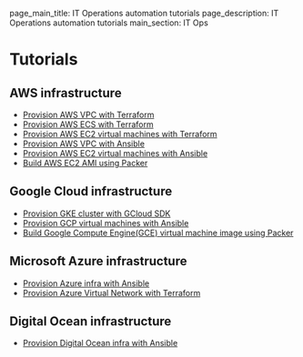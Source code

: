 page_main_title: IT Operations automation tutorials
page_description: IT Operations automation tutorials
main_section: IT Ops

# Tutorials

## AWS infrastructure

* [Provision AWS VPC with Terraform](/provision/tutorial/provision-aws-vpc-terraform)
* [Provision AWS ECS with Terraform](/provision/tutorial/provision-aws-ecs-terraform)
* [Provision AWS EC2 virtual machines with Terraform](/provision/tutorial/provision-aws-ec2-terraform)
* [Provision AWS VPC with Ansible](/provision/tutorial/provision-aws-vpc-ansible)
* [Provision AWS EC2 virtual machines with Ansible](/provision/tutorial/provision-aws-ec2-ansible)
* [Build AWS EC2 AMI using Packer](/provision/tutorial/build-aws-ec2-ami-packer)

## Google Cloud infrastructure

* [Provision GKE cluster with GCloud SDK](/provision/tutorial/provision-gcp-gke-gcloud)
* [Provision GCP virtual machines with Ansible](/provision/tutorial/provision-gcp-vm-ansible)
* [Build Google Compute Engine(GCE) virtual machine image using Packer](/provision/tutorial/build-google-compute-engine-image-packer)

## Microsoft Azure infrastructure

* [Provision Azure infra with Ansible](/provision/microsoft-azure-with-ansible/)
* [Provision Azure Virtual Network with Terraform](/provision/tutorial/provision-azure-vnet-terraform/)

## Digital Ocean infrastructure

* [Provision Digital Ocean infra with Ansible](/provision/digital-ocean-with-ansible/)
